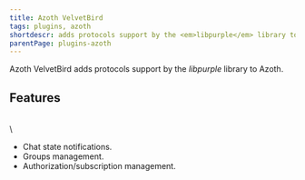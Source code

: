 ```yaml
---
title: Azoth VelvetBird
tags: plugins, azoth
shortdescr: adds protocols support by the <em>libpurple</em> library to Azoth
parentPage: plugins-azoth
---
```


Azoth VelvetBird adds protocols support by the *libpurple* library to
Azoth.

Features
--------

\
\

-   Chat state notifications.
-   Groups management.
-   Authorization/subscription management.
